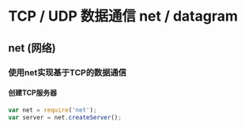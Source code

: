 # TCP / UDP 数据通信 net / datagram

## net (网络)

### 使用net实现基于TCP的数据通信

#### 创建TCP服务器

```js
var net = require('net');
var server = net.createServer();
```

